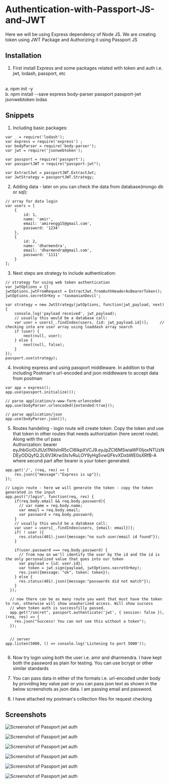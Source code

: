 # Authentication-with-Passport-JS-and-JWT

Here we will be using Express dependency of Node JS. We are creating token using JWT Package and Authorizing it using Passport JS

## Installation
1. First install Express and some packages related with token and auth i.e. jwt, lodash, passport, etc

<br>a. npm init -y
<br>b. npm install --save express body-parser passport passport-jwt jsonwebtoken lodas

## Snippets
1. Including basic packages:
```
var _ = require('lodash');
var express = require('express') ;
var bodyParser = require('body-parser');
var jwt = require('jsonwebtoken');

var passport = require('passport');
var passportJWT = require("passport-jwt");

var ExtractJwt = passportJWT.ExtractJwt;
var JwtStrategy = passportJWT.Strategy;

```

2. Adding data - later on you can check the data from database(mongo db or sql):
```
// array for data login
var users = [
    {
        id: 1,
        name: 'amir',
        email: 'amirengg15@gmail.com',
        password: '1234'
    },
    {
        id: 2,
        name: 'dharmendra',
        email: 'dharmendra@gmail.com',
        password: '1111'
    }
];

```

3. Next steps are strategy to include authentication:

```
// strategy for using web token authentication
var jwtOptions = {}
jwtOptions.jwtFromRequest = ExtractJwt.fromAuthHeaderAsBearerToken();
jwtOptions.secretOrKey = 'tasmanianDevil';

var strategy = new JwtStrategy(jwtOptions, function(jwt_payload, next) {
    console.log('payload received', jwt_payload);
    // usually this would be a database call:
    var user = users[_.findIndex(users, {id: jwt_payload.id})];     // checking into are user array using loaddash array search
    if (user) {
        next(null, user);
    } else {
        next(null, false);
    }
});
passport.use(strategy);

```

4. Invoking express and using passport middleware. In addition to that including Postman's url-encoded and json middleware to accept data from postman

```
var app = express();
app.use(passport.initialize());

// parse application/x-www-form-urlencoded
app.use(bodyParser.urlencoded({extended:true}));

// parse application/json
app.use(bodyParser.json());

```

5. Routes handeling - login route will create token. Copy the token and use that token in other routes that needs authorization (here secret route). Along with the url pass <br>
Authorization: bearer eyJhbGciOiJIUzI1NiIsInR5cCI6IkpXVCJ9.eyJpZCI6MSwiaWF0IjoxNTUzNDEyODQyfQ.2L6V3KrwSIs1vRuLOY9yHg5vwGFkvXDxbWE0sXRfB-A <br>
where second part after bearer is your token generated.<br>

```
app.get('/', (req, res) => {
    res.json({"message":"Express is up"});
});

// Login route - here we will generate the token - copy the token generated in the input
app.post("/login", function(req, res) {
    if(req.body.email && req.body.password){
      // var name = req.body.name;
      var email = req.body.email;
      var password = req.body.password;
    }
    // usually this would be a database call:
    var user = users[_.findIndex(users, {email: email})];
    if( ! user ){
      res.status(401).json({message:"no such user/email id found"});
    }
  
    if(user.password === req.body.password) {
      // from now on we'll identify the user by the id and the id is the only personalized value that goes into our token
      var payload = {id: user.id};
      var token = jwt.sign(payload, jwtOptions.secretOrKey);
      res.json({message: "ok", token: token});
    } else {
      res.status(401).json({message:"passwords did not match"});
    }
  });

  // now there can be as many route you want that must have the token to run, otherwise will show unauhorized access. Will show success 
  // when token auth is successfilly passed.
  app.get("/secret", passport.authenticate('jwt', { session: false }), (req, res) => {
    res.json("Success! You can not see this without a token");
  });
  

  // server 
app.listen(5000, () => console.log('Listening to port 5000'));


```

6. Now try login using both the user i.e. amir and dharmendra. I have kept both the password as plain for testing. You can use bcrypt or other similar standards

7. You can pass data in either of the formats i.e. url-encoded under body by providing key value pair or you can pass json text as shown in the below screenshots as json data. I am passing email and password.

8. I have attached my postman's collection files for request checking



## Screenshots

![Screenshot of Passport jwt auth](https://user-images.githubusercontent.com/15896579/54878109-0c29ea80-4e4e-11e9-9b79-2e7e8d546a1c.PNG?raw=true "Screenshot of Passport jwt auth")

![Screenshot of Passport jwt auth](https://user-images.githubusercontent.com/15896579/54878111-10ee9e80-4e4e-11e9-8767-346650c1653b.PNG?raw=true "Screenshot of Passport jwt auth")

![Screenshot of Passport jwt auth](https://user-images.githubusercontent.com/15896579/54878112-13e98f00-4e4e-11e9-9e3d-6165d1484acc.PNG?raw=true "Screenshot of Passport jwt auth")

![Screenshot of Passport jwt auth](https://user-images.githubusercontent.com/15896579/54878114-1946d980-4e4e-11e9-9370-7ace46d2bdbb.PNG?raw=true "Screenshot of Passport jwt auth")

![Screenshot of Passport jwt auth](https://user-images.githubusercontent.com/15896579/54878115-1cda6080-4e4e-11e9-8c60-59efc648dbd4.PNG?raw=true "Screenshot of Passport jwt auth")

![Screenshot of Passport jwt auth](https://user-images.githubusercontent.com/15896579/54878118-21067e00-4e4e-11e9-8844-93c1820c2b31.PNG?raw=true "Screenshot of Passport jwt auth")
